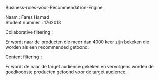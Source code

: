 Business-rules-voor-Recommendation-Engine


Naam : Fares Hamad      
Student nummer : 1762013

Collaborative filtering :

Er wordt naar de producten die meer dan 4000 keer zijn bekeken die worden als een recommended getoond.

Content filtering :

Er wordt de naar de target audience gekeken en vervolgens worden de goedkoopste producten getoond voor de target audience.
